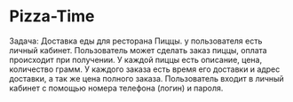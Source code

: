 # Pizza-Time
Задача: Доставка еды для ресторана Пиццы. у пользователя есть личный кабинет. 
Пользователь может сделать заказ пиццы, оплата происходит при получении. 
У каждой пиццы есть описание, цена, количество грамм. 
У каждого заказа есть время его доставки и адрес доставки, а так же цена полного заказа. 
Пользователь входит в личный кабинет с помощью номера телефона (логин) и пароля.  
